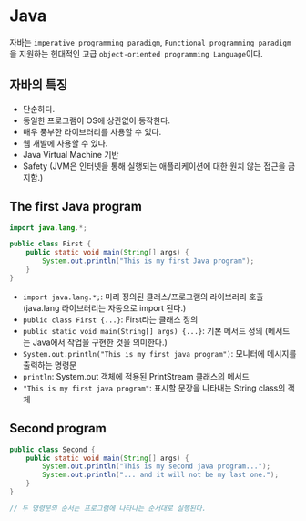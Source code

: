 # Java

자바는 `imperative programming paradigm`, `Functional programming paradigm`을 지원하는 현대적인 고급 `object-oriented programming Language`이다.

## 자바의 특징
- 단순하다.
- 동일한 프로그램이 OS에 상관없이 동작한다.
- 매우 풍부한 라이브러리를 사용할 수 있다.
- 웹 개발에 사용할 수 있다.
- Java Virtual Machine 기반
- Safety (JVM은 인터넷을 통해 실행되는 애플리케이션에 대한 원치 않는 접근을 금지함.)

## The first Java program

```java
import java.lang.*;

public class First {
    public static void main(String[] args) {
        System.out.println("This is my first Java program");
    }
}
```
- `import java.lang.*;`: 미리 정의된 클래스/프로그램의 라이브러리 호출 (java.lang 라이브러리는 자동으로 import 된다.) 
- `public class First {...}`: First라는 클래스 정의
- `public static void main(String[] args) {...}`: 기본 메서드 정의 (메서드는 Java에서 작업을 구현한 것을 의미한다.)
- `System.out.println("This is my first java program")`: 모니터에 메시지를 출력하는 명령문
- `println`: System.out 객체에 적용된 PrintStream 클래스의 메서드 
- `"This is my first java program"`: 표시할 문장을 나타내는 String class의 객체

## Second program

```java
public class Second {
    public static void main(String[] args) {
        System.out.println("This is my second java program...");
        System.out.println("... and it will not be my last one.");
    }
}

// 두 명령문의 순서는 프로그램에 나타나는 순서대로 실행된다.
```